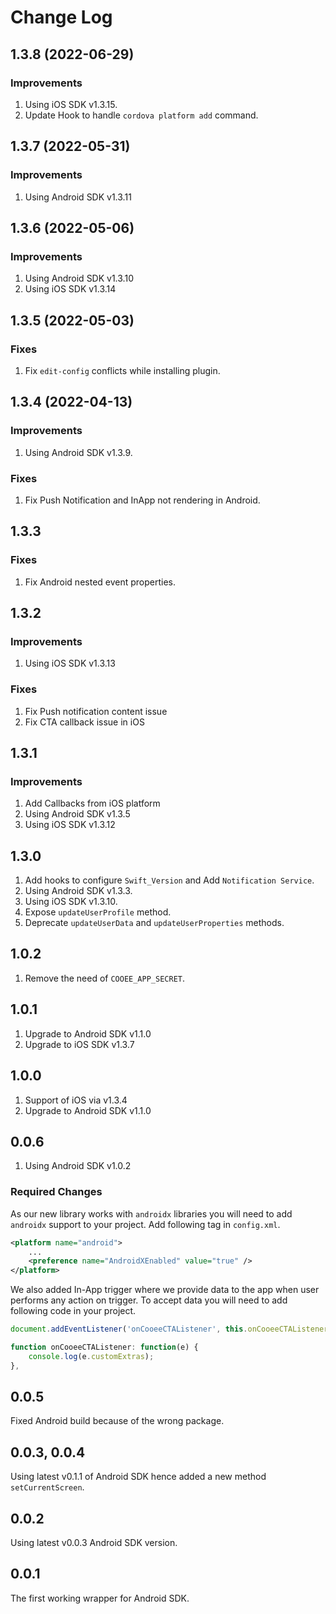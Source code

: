 # Change Log

## 1.3.8 (2022-06-29)

### Improvements

1. Using iOS SDK v1.3.15.
2. Update Hook to handle `cordova platform add` command.

## 1.3.7 (2022-05-31)

### Improvements

1. Using Android SDK v1.3.11

## 1.3.6 (2022-05-06)

### Improvements

1. Using Android SDK v1.3.10
2. Using iOS SDK v1.3.14

## 1.3.5 (2022-05-03)

### Fixes

1. Fix `edit-config` conflicts while installing plugin.

## 1.3.4 (2022-04-13)

### Improvements

1. Using Android SDK v1.3.9.

### Fixes

1. Fix Push Notification and InApp not rendering in Android.

## 1.3.3

### Fixes

1. Fix Android nested event properties.

## 1.3.2

### Improvements

1. Using iOS SDK v1.3.13

### Fixes

1. Fix Push notification content issue
2. Fix CTA callback issue in iOS

## 1.3.1

### Improvements

1. Add Callbacks from iOS platform
2. Using Android SDK v1.3.5
3. Using iOS SDK v1.3.12

## 1.3.0

1. Add hooks to configure `Swift_Version` and Add `Notification Service`.
2. Using Android SDK v1.3.3.
3. Using iOS SDK v1.3.10.
4. Expose `updateUserProfile` method.
5. Deprecate `updateUserData` and `updateUserProperties` methods.

## 1.0.2

1. Remove the need of `COOEE_APP_SECRET`.

## 1.0.1

1. Upgrade to Android SDK v1.1.0
2. Upgrade to iOS SDK v1.3.7

## 1.0.0

1. Support of iOS via v1.3.4
2. Upgrade to Android SDK v1.1.0

## 0.0.6

1. Using Android SDK v1.0.2

### Required Changes

As our new library works with `androidx` libraries you will need to add `androidx` support to your project. Add following tag in `config.xml`.

```xml
<platform name="android">
    ...
    <preference name="AndroidXEnabled" value="true" />
</platform>
```

We also added In-App trigger where we provide data to the app when user performs any action on trigger. To accept data you will need to add following code in your project.

```js
document.addEventListener('onCooeeCTAListener', this.onCooeeCTAListener, false);

function onCooeeCTAListener: function(e) {
    console.log(e.customExtras);
},

```

## 0.0.5

Fixed Android build because of the wrong package.

## 0.0.3, 0.0.4

Using latest v0.1.1 of Android SDK hence added a new method `setCurrentScreen`.

## 0.0.2

Using latest v0.0.3 Android SDK version.

## 0.0.1

The first working wrapper for Android SDK.
